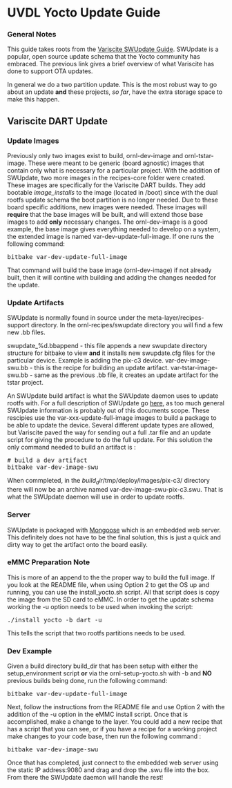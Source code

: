 # UVDL Yocto Update Guide

### General Notes

This guide takes roots from the [Variscite SWUpdate Guide](https://variwiki.com/index.php?title=SWUpdate_Guide&release=RELEASE_SUMO_V1.2_VAR-SOM-MX6).  SWUpdate is a popular, open source
update schema that the Yocto community has embraced.  The previous link gives a brief overview of what Variscite has done to support OTA updates.

In general we do a two partition update.  This is the most robust way to go about an update **and** these projects, _so far_, have the extra storage space to make this happen.

## Variscite DART Update

### Update Images
Previously only two images exist to build, ornl-dev-image and ornl-tstar-image.  These were meant to be generic (board agnostic) images that contain only what is necessary for a particular project.  With the addition of SWUpdate, two more images in the recipes-core folder were created.  These images are specifically for the Variscite DART builds. They add bootable _image\_installs_ to the image (located in /boot) since with the dual rootfs update schema the boot partition is no longer needed.  Due to these board specific additions, new images were needed.  These images will **require** that the base images will be built, and will extend those base images to add **only** necessary changes.  The ornl-dev-image is a good example, the base image gives everything needed to develop on a system, the extended image is named var-dev-update-full-image.  If one runs the following command:

<pre>
bitbake var-dev-update-full-image
</pre>

That command will build the base image (ornl-dev-image) if not already built, then it will contine with building and adding the changes needed for the update.

### Update Artifacts
SWUpdate is normally found in source under the meta-layer/recipes-support directory.  In the ornl-recipes/swupdate directory you will find a few new .bb files.

swupdate_%d.bbappend - this file appends a new swupdate directory structure for bitbake to view **and** it installs new swupdate.cfg files for the particular device. Example is adding the pix-c3 device.
var-dev-image-swu.bb - this is the recipe for building an update artifact.
var-tstar-image-swu.bb - same as the previous .bb file, it creates an update artifact for the tstar project.

An SWUpdate build artifact is what the SWUpdate daemon uses to update rootfs with. For a full description of SWUpdate go [here](https://sbabic.github.io/swupdate/swupdate.html), as too much general SWUpdate information is probably out of this documents scope.  These rescipies use the var-xxx-update-full-image images to build a package to be able to update the device.  Several different update types are allowed, but Variscite paved the way for sending out a full .tar file and an update script for giving the procedure to do the full update.  For this solution the only command needed to build an artifact is : 

<pre>
# build a dev artifact
bitbake var-dev-image-swu
</pre>

When commpleted, in the $build_dir$/tmp/deploy/images/pix-c3/ directory there will now be an archive named var-dev-image-swu-pix-c3.swu.  That is what the SWUpdate daemon will use in order to update rootfs.

### Server
SWUpdate is packaged with [Mongoose](https://github.com/cesanta/mongoose) which is an embedded web server.  This definitely does not have to be the final solution, this is just a quick and dirty way to get the artifact onto the board easily.

### eMMC Preparation Note
This is more of an append to the the proper way to build the full image.  If you look at the README file, when using Option 2 to get the OS up and running, you can use the install_yocto.sh script.  All that script does is copy the image from the SD card to eMMC.  In order to get the update schema working the -u option needs to be used when invoking the script:

<pre>
./install_yocto -b dart -u
</pre>

This tells the script that two rootfs partitions needs to be used.

### Dev Example
Given a build directory build_dir that has been setup with either the setup_environment script **or** via the ornl-setup-yocto.sh with -b and **NO** previous builds being done, run the following command:

<pre>
bitbake var-dev-update-full-image
</pre>

Next, follow the instructions from the README file and use Option 2 with the addition of the -u option in the eMMC install script.  Once that is accomplished, make a change to the layer.  You could add a new recipe that has a script that you can see, or if you have a recipe for a working project make changes to your code base, then run the following command :

<pre>
bitbake var-dev-image-swu
</pre>

Once that has completed, just connect to the embedded web server using the static IP address:9080 and drag and drop the .swu file into the box.  From there the SWUpdate daemon will handle the rest!

